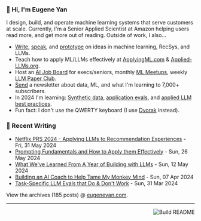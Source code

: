 ### 👋 Hi, I'm Eugene Yan

I design, build, and operate machine learning systems that serve customers at scale. Currently, I'm a Senior Applied Scientist at Amazon helping users read more, and get more out of reading. Outside of work, I also...

- [Write](https://eugeneyan.com/writing/), [speak](https://eugeneyan.com/speaking/), and [prototype](https://eugeneyan.com/prototyping/) on ideas in machine learning, RecSys, and LLMs.
- Teach how to apply ML/LLMs effectively at [ApplyingML.com](https://applyingml.com) & [Applied-LLMs.org](https://applied-llms.org).
- Host an [AI Job Board](https://jobs.applied-llms.org) for execs/seniors, monthly [ML Meetups](https://www.meetup.com/ml-meetups-virtual/), weekly [LLM Paper Club](https://lu.ma/ls).
- [Send](https://eugeneyan.com/subscribe/) a newsletter about data, ML, and what I'm learning to 7,000+ subscribers.
- In 2024 I'm learning: [Synthetic data](https://eugeneyan.com/writing/synthetic/), [application evals](https://eugeneyan.com/writing/evals/), and [applied LLM best practices](https://applied-llms.org).
- Fun fact: I don't use the QWERTY keyboard (I use [Dvorak](https://en.wikipedia.org/wiki/Dvorak_keyboard_layout) instead).

### 📝 Recent Writing

<!-- writing starts -->
* [Netflix PRS 2024 - Applying LLMs to Recommendation Experiences](https://eugeneyan.com//speaking/netflix-prs/) - Fri, 31 May 2024
* [Prompting Fundamentals and How to Apply them Effectively](https://eugeneyan.com//writing/prompting/) - Sun, 26 May 2024
* [What We've Learned From A Year of Building with LLMs](https://eugeneyan.com//writing/llm-lessons/) - Sun, 12 May 2024
* [Building an AI Coach to Help Tame My Monkey Mind](https://eugeneyan.com//writing/ai-coach/) - Sun, 07 Apr 2024
* [Task-Specific LLM Evals that Do & Don't Work](https://eugeneyan.com//writing/evals/) - Sun, 31 Mar 2024
<!-- writing ends -->

View the archives (<!-- writing_count starts -->185<!-- writing_count ends --> posts) @ [eugeneyan.com](https://eugeneyan.com).

---
<a href="https://github.com/eugeneyan/eugeneyan/actions"><img src="https://github.com/eugeneyan/eugeneyan/workflows/Build%20README/badge.svg?branch=master" align="right" alt="Build README"></a>
